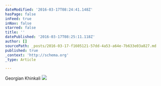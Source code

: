 ```yaml
---
dateModified: '2016-03-17T08:24:41.148Z'
hasPage: false
inFeed: true
inNav: false
starred: false
title: ''
datePublished: '2016-03-17T08:25:11.118Z'
author: []
sourcePath: _posts/2016-03-17-f1605121-57dd-4a53-a64e-7b633e03a827.md
published: true
_context: 'http://schema.org'
_type: Article

---
```

Georgian Khinkali
![](https://the-grid-user-content.s3-us-west-2.amazonaws.com/c651ce0f-496e-4d7c-8cb4-5ce378d51413.jpg)